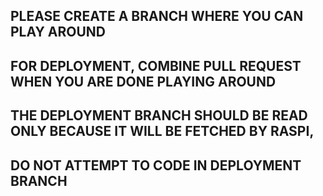## PLEASE CREATE A BRANCH WHERE YOU CAN PLAY AROUND 
## FOR DEPLOYMENT, COMBINE PULL REQUEST WHEN YOU ARE DONE PLAYING AROUND
## THE DEPLOYMENT BRANCH SHOULD BE READ ONLY BECAUSE IT WILL BE FETCHED BY RASPI, 
## DO NOT ATTEMPT TO CODE IN DEPLOYMENT BRANCH  